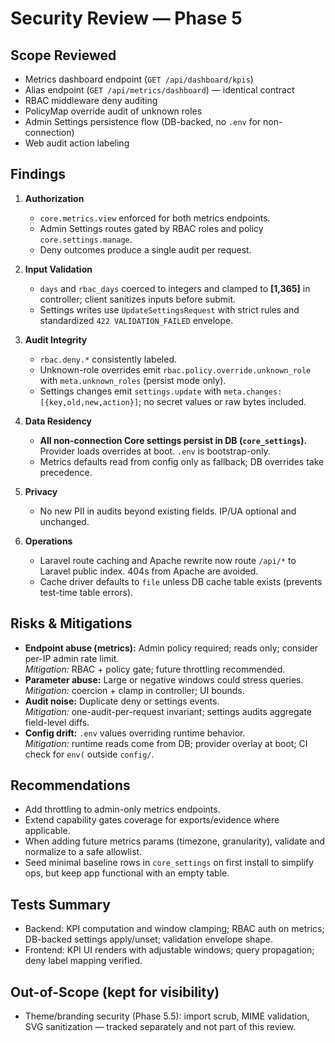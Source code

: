 # Security Review — Phase 5

## Scope Reviewed
- Metrics dashboard endpoint (`GET /api/dashboard/kpis`)
- Alias endpoint (`GET /api/metrics/dashboard`) — identical contract
- RBAC middleware deny auditing
- PolicyMap override audit of unknown roles
- Admin Settings persistence flow (DB-backed, no `.env` for non-connection)
- Web audit action labeling

## Findings
1) **Authorization**
   - `core.metrics.view` enforced for both metrics endpoints.
   - Admin Settings routes gated by RBAC roles and policy `core.settings.manage`.
   - Deny outcomes produce a single audit per request.

2) **Input Validation**
   - `days` and `rbac_days` coerced to integers and clamped to **[1,365]** in controller; client sanitizes inputs before submit.
   - Settings writes use `UpdateSettingsRequest` with strict rules and standardized `422 VALIDATION_FAILED` envelope.

3) **Audit Integrity**
   - `rbac.deny.*` consistently labeled.
   - Unknown-role overrides emit `rbac.policy.override.unknown_role` with `meta.unknown_roles` (persist mode only).
   - Settings changes emit `settings.update` with `meta.changes: [{key,old,new,action}]`; no secret values or raw bytes included.

4) **Data Residency**
   - **All non-connection Core settings persist in DB (`core_settings`).** Provider loads overrides at boot. `.env` is bootstrap-only.
   - Metrics defaults read from config only as fallback; DB overrides take precedence.

5) **Privacy**
   - No new PII in audits beyond existing fields. IP/UA optional and unchanged.

6) **Operations**
   - Laravel route caching and Apache rewrite now route `/api/*` to Laravel public index. 404s from Apache are avoided.
   - Cache driver defaults to `file` unless DB cache table exists (prevents test-time table errors).

## Risks & Mitigations
- **Endpoint abuse (metrics):** Admin policy required; reads only; consider per-IP admin rate limit.  
  *Mitigation:* RBAC + policy gate; future throttling recommended.
- **Parameter abuse:** Large or negative windows could stress queries.  
  *Mitigation:* coercion + clamp in controller; UI bounds.
- **Audit noise:** Duplicate deny or settings events.  
  *Mitigation:* one-audit-per-request invariant; settings audits aggregate field-level diffs.
- **Config drift:** `.env` values overriding runtime behavior.  
  *Mitigation:* runtime reads come from DB; provider overlay at boot; CI check for `env(` outside `config/`.

## Recommendations
- Add throttling to admin-only metrics endpoints.
- Extend capability gates coverage for exports/evidence where applicable.
- When adding future metrics params (timezone, granularity), validate and normalize to a safe allowlist.
- Seed minimal baseline rows in `core_settings` on first install to simplify ops, but keep app functional with an empty table.

## Tests Summary
- Backend: KPI computation and window clamping; RBAC auth on metrics; DB-backed settings apply/unset; validation envelope shape.
- Frontend: KPI UI renders with adjustable windows; query propagation; deny label mapping verified.

## Out-of-Scope (kept for visibility)
- Theme/branding security (Phase 5.5): import scrub, MIME validation, SVG sanitization — tracked separately and not part of this review.

